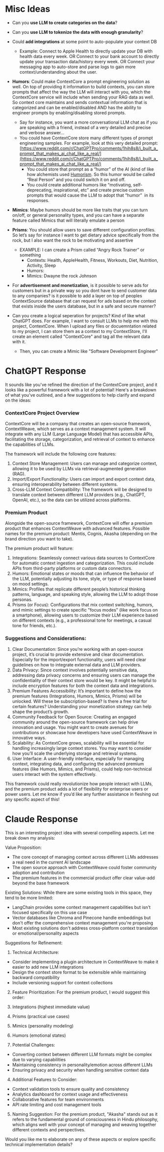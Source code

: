 # **Misc Ideas**
- Can you **use LLM to create categories on the data**? 
- Can you **use LLM to tokenize the data with enough granularity**?
- Could **add integrations** at some point to auto-populate your context DB
	- Example: Connect to Apple Health to directly update your DB with health data every week. OR Connect to your bank account to directly update your transaction data/history every week. OR Connect your messaging app to auto-store and parse logs to gain more context/understanding about the user.
- **Humors**: Could make ContextCore a prompt engineering solution as well. On top of providing it information to build contexts, you can store prompts that affect the way the LLM will interact with you, which the ContextCore service will include when sending your RAG data as well. So context core maintains and sends contextual information that is categorized and can be enabled/disabled AND has the ability to engineer prompts by enabling/disabling stored prompts.
	- Say for instance, you want a more conversational LLM chat as if you are speaking with a friend, instead of a very detailed and precise and verbose answer...
	- You could have ContextCore store many different types of prompt engineering samples. For example, look at this very detailed prompt:    [https://www.reddit.com/r/ChatGPTPro/comments/1hih8s8/i_built_a_prompt_that_makes_ai_chat_like_a_real/](https://www.reddit.com/r/ChatGPTPro/comments/1hih8s8/i_built_a_prompt_that_makes_ai_chat_like_a_real/)
		- You could store that prompt as a “humor” of the AI (kind of like how alchemists used [Humorism](https://en.wikipedia.org/wiki/Humorism). So this humor would be called “Real Person” and you could switch it on and off. 
		- You could create additional humors like “motivating, self-deprecating, inspirational, etc” and create precise custom prompts that would cause the LLM to adopt that “humor”  in its responses. 
    
- **Mimics**: Maybe humors should be more like traits that you can turn on/off, or general personality types, and you can have a separate feature called Mimics that will literally emulate a person
- **Prisms**: You should allow users to save different configuration profiles. So let’s say for instance I want to get dietary advice specifically from the rock, but I also want the rock to be motivating and assertive
	- EXAMPLE: I can create a Prism called “Angry Rock Trainer” or something
		- Contexts: Health, AppleHealth, Fitness, Workouts, Diet, Nutrition, Activity, Sleep
		- Humors:  
		- Mimics: Dwayne the rock Johnson

- For **advertisement and monetization**, is it possible to serve ads for customers but in a private way so you dont have to send customer data to any companies? is it possible to add a layer on top of peoples ContextSource database that can request for ads based on the context that exists inside the users database, but in a safe and secure manner?

- Can you create a logical seperation for projects? Kind of like what ChatGPT does. For example, I want to consult LLMs to help me with this project, ContextCore. When I upload any files or docuemntation related to my project, I can store them as a context to my ContextStore, I'll create an element called "ContextCore" and tag all the relevant data with it. 
	- Then, you can create a Mimic like "Software Development Engineer" 


# ChatGPT Response
It sounds like you've refined the direction of the ContextCore project, and it looks like a powerful framework with a lot of potential! Here's a breakdown of what you've outlined, and a few suggestions to help clarify and expand on the ideas:

### ContextCore Project Overview

ContextCore will be a company that creates an open-source framework, ContextWeave, which serves as a context management system. It will integrate with any LLM (Large Language Model) that has accessible APIs, facilitating the storage, categorization, and retrieval of context to enhance the capabilities of LLMs.

The framework will include the following core features:
1. Context Store Management: Users can manage and categorize context, allowing it to be used by LLMs via retrieval-augmented generation (RAG).
2. Import/Export Functionality: Users can import and export context data, ensuring interoperability between different systems.
3. Cross-LLM Context Compatibility: The framework will be designed to translate context between different LLM providers (e.g., ChatGPT, OpenAI, etc.), so the data can be utilized across platforms.
### Premium Product

Alongside the open-source framework, ContextCore will offer a premium product that enhances ContextWeave with advanced features. Possible names for the premium product: Mentis, Cognis, Akasha (depending on the brand direction you want to take).

The premium product will feature:
1. Integrations: Seamlessly connect various data sources to ContextCore for automatic context ingestion and categorization. This could include APIs from third-party platforms or custom data connectors.
2. Humors: Emotional states or moods that can influence the behavior of the LLM, potentially adjusting its tone, style, or type of response based on mood settings.
3. Mimics: Profiles that replicate different people’s historical thinking patterns, language, and speaking style, allowing the LLM to adopt those personas.
4. Prisms (or Focus): Configurations that mix context switching, humors, and mimic settings to create specific "focus modes" (like work focus on a smartphone), allowing users to customize their LLM experience based on different contexts (e.g., a professional tone for meetings, a casual tone for friends, etc.).
### Suggestions and Considerations:

1. Clear Documentation: Since you’re working with an open-source project, it’s crucial to provide extensive and clear documentation. Especially for the import/export functionality, users will need clear guidelines on how to integrate external data and LLM providers.  
2. Data Privacy: Since context involves potentially sensitive data, addressing data privacy concerns and ensuring users can manage the confidentiality of their context store would be key. It might be helpful to include encryption features for both the context data and integrations.  
3. Premium Features Accessibility: It’s important to define how the premium features (Integrations, Humors, Mimics, Prisms) will be unlocked. Will these be subscription-based? Is there a free trial for certain features? Understanding your monetization strategy can help shape the product’s growth.  
4. Community Feedback for Open Source: Creating an engaged community around the open-source framework can help drive innovation and usage. You might want to create avenues for contributions or showcase how developers have used ContextWeave in innovative ways.  
5. Scalability: As ContextCore grows, scalability will be essential for handling increasingly large context stores. You may want to consider how you’ll scale the underlying storage and retrieval systems.  
6. User Interface: A user-friendly interface, especially for managing context, integrating data, and configuring the advanced premium features (like Humors, Mimics, and Prisms), could help non-technical users interact with the system effectively.  

This framework could really revolutionize how people interact with LLMs, and the premium product adds a lot of flexibility for enterprise users or power users. Let me know if you’d like any further assistance in fleshing out any specific aspect of this!


# Claude Response
This is an interesting project idea with several compelling aspects. Let me break down my analysis:

Value Proposition:
- The core concept of managing context across different LLMs addresses a real need in the current AI landscape
- The open source approach with ContextWeave could foster community adoption and contribution
- The premium features in the commercial product offer clear value-add beyond the base framework

Existing Solutions:
While there are some existing tools in this space, they tend to be more limited:
- LangChain provides some context management capabilities but isn't focused specifically on this use case
- Vector databases like Chroma and Pinecone handle embeddings but don't offer the comprehensive context management you're proposing
- Most existing solutions don't address cross-platform context translation or emotional/personality aspects
  
Suggestions for Refinement:
1. Technical Architecture:
- Consider implementing a plugin architecture in ContextWeave to make it easier to add new LLM integrations
- Design the context store format to be extensible while maintaining backward compatibility
- Include versioning support for context collections
  
2. Feature Prioritization:
For the premium product, I would suggest this order:
1. Integrations (highest immediate value)
2. Prisms (practical use cases)
3. Mimics (personality modeling)
4. Humors (emotional states)

3. Potential Challenges:
- Converting context between different LLM formats might be complex due to varying capabilities
- Maintaining consistency in personality/emotion across different LLMs
- Ensuring privacy and security when handling sensitive context data

4. Additional Features to Consider:
- Context validation tools to ensure quality and consistency
- Analytics dashboard for context usage and effectiveness
- Collaborative features for team environments
- API rate limiting and cost management tools
  
5. Naming Suggestion:
For the premium product, "Akasha" stands out as it refers to the fundamental ground of consciousness in Hindu philosophy, which aligns well with your concept of managing and weaving together different contexts and perspectives.

Would you like me to elaborate on any of these aspects or explore specific technical implementation details?